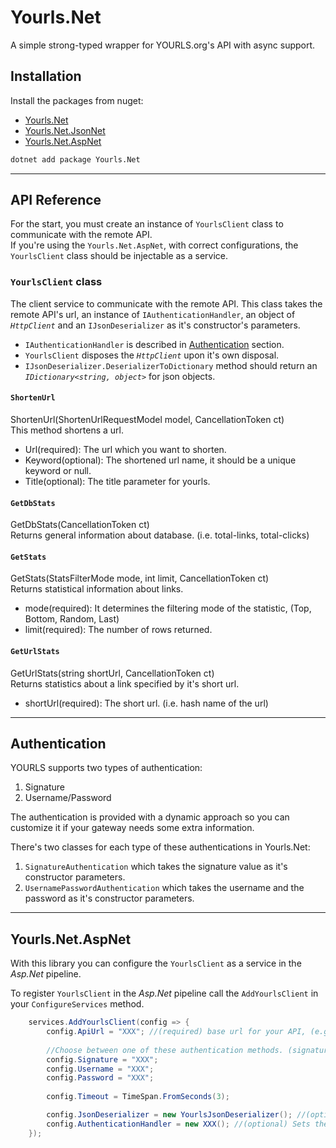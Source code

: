 # Yourls.Net
A simple strong-typed wrapper for YOURLS.org's API with async support.

## Installation
Install the packages from nuget:
* [Yourls.Net](https://www.nuget.org/packages/Yourls.Net/)
* [Yourls.Net.JsonNet](https://www.nuget.org/packages/Yourls.Net.JsonNet/)
* [Yourls.Net.AspNet](https://www.nuget.org/packages/Yourls.Net.AspNet/)

```bash
dotnet add package Yourls.Net
```

---
## API Reference

For the start, you must create an instance of `YourlsClient` class to communicate with the remote API.  
If you're using the `Yourls.Net.AspNet`, with correct configurations, the `YourlsClient` class should be injectable as a service.

### `YourlsClient` class
The client service to communicate with the remote API.
This class takes the remote API's url, an instance of `IAuthenticationHandler`, an object of *`HttpClient`* and an `IJsonDeserializer` as it's constructor's parameters.

* `IAuthenticationHandler` is described in [Authentication](#Authentication) section.
* `YourlsClient` disposes the *`HttpClient`* upon it's own disposal.
* `IJsonDeserializer.DeserializerToDictionary` method should return an *`IDictionary<string, object>`* for json objects.


#### `ShortenUrl`
ShortenUrl(ShortenUrlRequestModel model, CancellationToken ct)  
This method shortens a url.

* Url(required): The url which you want to shorten.
* Keyword(optional): The shortened url name, it should be a unique keyword or null.
* Title(optional): The title parameter for yourls.

#### `GetDbStats`
GetDbStats(CancellationToken ct)  
Returns general information about database. (i.e. total-links, total-clicks)

#### `GetStats`
GetStats(StatsFilterMode mode, int limit, CancellationToken ct)  
Returns statistical information about links.

* mode(required): It determines the filtering mode of the statistic, (Top, Bottom, Random, Last)
* limit(required): The number of rows returned.

#### `GetUrlStats`
GetUrlStats(string shortUrl, CancellationToken ct)  
Returns statistics about a link specified by it's short url.

* shortUrl(required): The short url. (i.e. hash name of the url)


---
## Authentication
YOURLS supports two types of authentication:
1) Signature
2) Username/Password

The authentication is provided with a dynamic approach so you can customize it if your gateway needs some extra information.

There's two classes for each type of these authentications in Yourls.Net:
1) `SignatureAuthentication` which takes the signature value as it's constructor parameters.
2) `UsernamePasswordAuthentication` which takes the username and the password as it's constructor parameters.


---
## Yourls.Net.AspNet
With this library you can configure the `YourlsClient` as a service in the *Asp.Net* pipeline.

To register `YourlsClient` in the *Asp.Net* pipeline call the `AddYourlsClient` in your `ConfigureServices` method.

```csharp
    services.AddYourlsClient(config => {
        config.ApiUrl = "XXX"; //(required) base url for your API, (e.g. http://test.com/yourls-api.php)
        
        //Choose between one of these authentication methods. (signature has the higher priority)
        config.Signature = "XXX";
        config.Username = "XXX";
        config.Password = "XXX";
        
        config.Timeout = TimeSpan.FromSeconds(3);

        config.JsonDeserializer = new YourlsJsonDeserializer(); //(optional) Sets the json deserializer used to deserialize json results.
        config.AuthenticationHandler = new XXX(); //(optional) Sets the authentication handler for requests.
    });
```